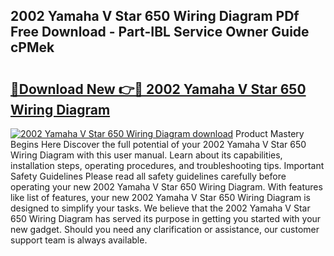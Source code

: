 ## 2002 Yamaha V Star 650 Wiring Diagram PDf Free Download - Part-IBL Service Owner Guide cPMek

# <h2><a href="http://dftykk.blite.top/?on=2002+Yamaha+V+Star+650+Wiring+Diagram">🔗Download New 👉🔴 2002 Yamaha V Star 650 Wiring Diagram</a></h2>

[![2002 Yamaha V Star 650 Wiring Diagram download](https://i.imgur.com/lujVjoI.png)](http://dftykk.blite.top/?on=2002+Yamaha+V+Star+650+Wiring+Diagram)
Product Mastery Begins Here Discover the full potential of your 2002 Yamaha V Star 650 Wiring Diagram with this user manual. Learn about its capabilities, installation steps, operating procedures, and troubleshooting tips. Important Safety Guidelines Please read all safety guidelines carefully before operating your new 2002 Yamaha V Star 650 Wiring Diagram. With features like list of features, your new 2002 Yamaha V Star 650 Wiring Diagram is designed to simplify your tasks. We believe that the 2002 Yamaha V Star 650 Wiring Diagram has served its purpose in getting you started with your new gadget. Should you need any clarification or assistance, our customer support team is always available.
